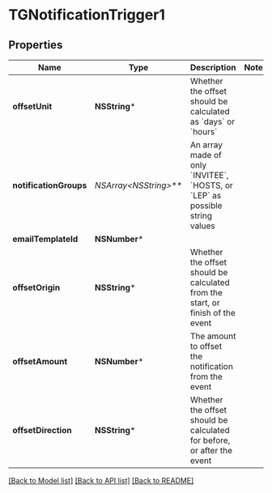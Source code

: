 # TGNotificationTrigger1

## Properties
Name | Type | Description | Notes
------------ | ------------- | ------------- | -------------
**offsetUnit** | **NSString*** | Whether the offset should be calculated as &#x60;days&#x60; or &#x60;hours&#x60; | 
**notificationGroups** | **NSArray&lt;NSString*&gt;*** | An array made of only &#x60;INVITEE&#x60;, &#x60;HOSTS, or &#x60;LEP&#x60; as possible string values | 
**emailTemplateId** | **NSNumber*** |  | 
**offsetOrigin** | **NSString*** | Whether the offset should be calculated from the start, or finish of the event | 
**offsetAmount** | **NSNumber*** | The amount to offset the notification from the event | 
**offsetDirection** | **NSString*** | Whether the offset should be calculated for before, or after the event | 

[[Back to Model list]](../README.md#documentation-for-models) [[Back to API list]](../README.md#documentation-for-api-endpoints) [[Back to README]](../README.md)


